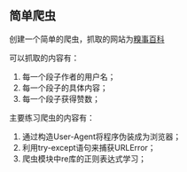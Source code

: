 ## 简单爬虫

创建一个简单的爬虫，抓取的网站为[糗事百科](http://www.qiushibaike.com/)

可以抓取的内容有：
1. 每一个段子作者的用户名；
2. 每一个段子的具体内容；
3. 每一个段子获得赞数；

主要练习爬虫的内容有：
1. 通过构造User-Agent将程序伪装成为浏览器；
2. 利用try-except语句来捕获URLError；
3. 爬虫模块中re库的正则表达式学习；